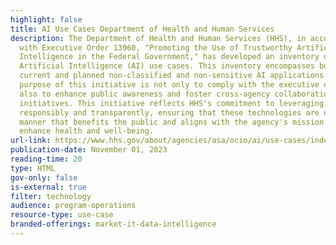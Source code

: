 ```yaml
---
highlight: false
title: AI Use Cases Department of Health and Human Services
description: The Department of Health and Human Services (HHS), in accordance
  with Executive Order 13960, "Promoting the Use of Trustworthy Artificial
  Intelligence in the Federal Government," has developed an inventory of its
  Artificial Intelligence (AI) use cases. This inventory encompasses both
  current and planned non-classified and non-sensitive AI applications. The
  purpose of this initiative is not only to comply with the executive order but
  also to enhance public awareness and foster cross-agency collaboration on AI
  initiatives. This initiative reflects HHS's commitment to leveraging AI
  responsibly and transparently, ensuring that these technologies are used in a
  manner that benefits the public and aligns with the agency's mission to
  enhance health and well-being.
url-link: https://www.hhs.gov/about/agencies/asa/ocio/ai/use-cases/index.html
publication-date: November 01, 2023
reading-time: 20
type: HTML
gov-only: false
is-external: true
filter: technology
audience: program-operations
resource-type: use-case
branded-offerings: market-it-data-intelligence
---
```

